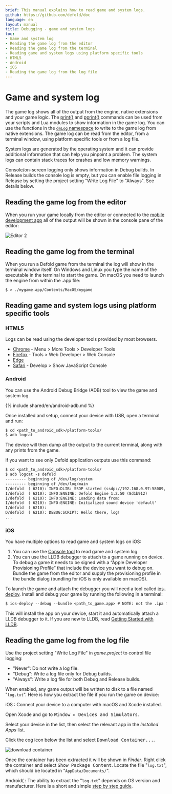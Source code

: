 ```yaml
---
brief: This manual explains how to read game and system logs.
github: https://github.com/defold/doc
language: en
layout: manual
title: Debugging - game and system logs
toc:
- Game and system log
- Reading the game log from the editor
- Reading the game log from the terminal
- Reading game and system logs using platform specific tools
- HTML5
- Android
- iOS
- Reading the game log from the log file
---
```


# Game and system log

The game log shows all of the output from the engine, native extensions and your game logic. The [print()](/ref/stable/base/#print:...) and [pprint()](/ref/stable/builtins/?q=pprint#pprint:v) commands can be used from your scripts and Lua modules to show information in the game log. You can use the functions in the [`dmLog` namespace](/ref/stable/dmLog/) to write to the game log from native extensions. The game log can be read from the editor, from a terminal window, using platform specific tools or from a log file.

System logs are generated by the operating system and it can provide additional information that can help you pinpoint a problem. The system logs can contain stack traces for crashes and low memory warnings.

<div class='important' markdown='1'>
Console/on-screen logging only shows information in Debug builds. In Release builds the console log is empty, but you can enable file logging in Release by setting the project setting "Write Log File" to "Always". See details below.
</div>

## Reading the game log from the editor

When you run your game locally from the editor or connected to the [mobile development app](/manuals/dev-app) all of the output will be shown in the console pane of the editor:

![Editor 2](../images/editor/editor2_overview.png)

## Reading the game log from the terminal

When you run a Defold game from the terminal the log will show in the terminal window itself. On Windows and Linux you type the name of the executable in the terminal to start the game. On macOS you need to launch the engine from within the .app file:

```
$ > ./mygame.app/Contents/MacOS/mygame
```

## Reading game and system logs using platform specific tools

### HTML5

Logs can be read using the developer tools provided by most browsers.

* [Chrome](https://developers.google.com/web/tools/chrome-devtools/console) - Menu > More Tools > Developer Tools
* [Firefox](https://developer.mozilla.org/en-US/docs/Tools/Browser_Console) - Tools > Web Developer > Web Console
* [Edge](https://docs.microsoft.com/en-us/microsoft-edge/devtools-guide/console)
* [Safari](https://support.apple.com/guide/safari-developer/log-messages-with-the-console-dev4e7dedc90/mac) - Develop > Show JavaScript Console

### Android

You can use the Android Debug Bridge (ADB) tool to view the game and system log.

{% include shared/en/android-adb.md %}

Once installed and setup, connect your device with USB, open a terminal and run:

```txt
$ cd <path_to_android_sdk>/platform-tools/
$ adb logcat
```

The device will then dump all the output to the current terminal, along with any prints from the game.

If you want to see only Defold application outputs use this command:

```txt
$ cd <path_to_android_sdk>/platform-tools/
$ adb logcat -s defold
--------- beginning of /dev/log/system
--------- beginning of /dev/log/main
I/defold  ( 6210): INFO:DLIB: SSDP started (ssdp://192.168.0.97:58089, http://0.0.0.0:38637)
I/defold  ( 6210): INFO:ENGINE: Defold Engine 1.2.50 (8d1b912)
I/defold  ( 6210): INFO:ENGINE: Loading data from:
I/defold  ( 6210): INFO:ENGINE: Initialized sound device 'default'
I/defold  ( 6210):
D/defold  ( 6210): DEBUG:SCRIPT: Hello there, log!
...
```

### iOS

You have multiple options to read game and system logs on iOS:

1. You can use the [Console tool](https://support.apple.com/guide/console/welcome/mac) to read game and system log.
2. You can use the LLDB debugger to attach to a game running on device. To debug a game it needs to be signed with a “Apple Developer Provisioning Profile” that include the device you want to debug on. Bundle the game from the editor and supply the provisioning profile in the bundle dialog (bundling for iOS is only available on macOS).

To launch the game and attach the debugger you will need a tool called [ios-deploy](https://github.com/phonegap/ios-deploy). Install and debug your game by running the following in a terminal:

```txt
$ ios-deploy --debug --bundle <path_to_game.app> # NOTE: not the .ipa file
```

This will install the app on your device, start it and automatically attach a LLDB debugger to it. If you are new to LLDB, read [Getting Started with LLDB](https://developer.apple.com/library/content/documentation/IDEs/Conceptual/gdb_to_lldb_transition_guide/document/lldb-basics.html).


## Reading the game log from the log file

Use the project setting "Write Log File" in *game.project* to control file logging:

- "Never": Do not write a log file.
- "Debug": Write a log file only for Debug builds.
- "Always": Write a log file for both Debug and Release builds.

When enabled, any game output will be written to disk to a file named "`log.txt`". Here is how you extract the file if you run the game on device:

iOS
: Connect your device to a computer with macOS and Xcode installed.

  Open Xcode and go to <kbd>Window ▸ Devices and Simulators</kbd>.

  Select your device in the list, then select the relevant app in the *Installed Apps* list.

  Click the cog icon below the list and select <kbd>Download Container...</kbd>.

  ![download container](../images/debugging/download_container.png)

  Once the container has been extracted it will be shown in *Finder*. Right click the container and select <kbd>Show Package Content</kbd>. Locate the file "`log.txt`", which should be located in "`AppData/Documents/`".

Android(
: The ability to extract the "`log.txt`" depends on OS version and manufacturer. Here is a short and simple [step by step guide](https://stackoverflow.com/a/48077004/]129360).